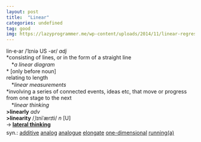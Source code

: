 ```yaml
---
layout: post
title:  "Linear"
categories: undefined
tag: good
img: https://lazyprogrammer.me/wp-content/uploads/2014/11/linear-regression-python-scikit-learn-1.png
---
```

<DIV style="MARGIN: 0px 0px 5px">lin<B>·</B>e<B>·</B>ar /ˈlɪniə US -ər/ <I>adj</I> <BR>*consisting of lines, or in the form of a straight line<BR>　*<I>a linear diagram</I><BR>* [only before noun] <BR>relating to length<BR>　*<I>linear measurements</I><BR>*involving a series of connected events, ideas etc, that move or progress from one stage to the next<BR>　*<I>linear thinking</I><BR><B>&gt;linearly</B> <I>adv</I> <BR><B>&gt;linearity</B> /ˌlɪniˈærɪti/ <I>n</I> [U] <BR>→<B> <A href="{{ site.baseurl }}/lateral%20thinking"><U>lateral thinking</U></A></B></DIV>
<DIV style="MARGIN: 0px 0px 5px">
<DIV style="MARGIN: 4px 0px">syn.: <A href="{{ site.baseurl }}/additive"><U>additive</U></A> <A href="{{ site.baseurl }}/analog"><U>analog</U></A> <A href="{{ site.baseurl }}/analogue"><U>analogue</U></A> <A href="{{ site.baseurl }}/elongate"><U>elongate</U></A> <A href="{{ site.baseurl }}/one-dimensional"><U>one-dimensional</U></A> <A title="Find: running(a)" class=syn href="{{ site.baseurl }}/running%28a%29"><U>running(a)</U></A></DIV></DIV>
